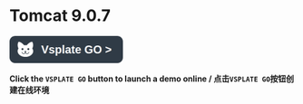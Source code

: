 # Tomcat 9.0.7

<a href="https://www.vsplate.com/?docker-compose=https://github.com/vsplate/dcenvs/tomcat/9.0.7"><img alt="VSPLATE GO" src="https://raw.githubusercontent.com/vsplate/images/master/vsgo_btn.png" width="200px"></a>

**Click the `VSPLATE GO` button to launch a demo online / 点击`VSPLATE GO`按钮创建在线环境**